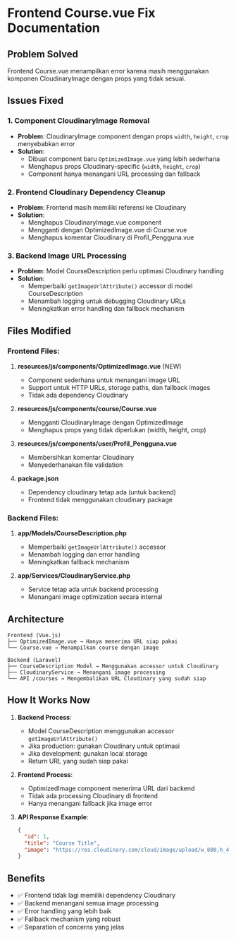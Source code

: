 # Frontend Course.vue Fix Documentation

## Problem Solved
Frontend Course.vue menampilkan error karena masih menggunakan komponen CloudinaryImage dengan props yang tidak sesuai.

## Issues Fixed

### 1. Component CloudinaryImage Removal
- **Problem**: CloudinaryImage component dengan props `width`, `height`, `crop` menyebabkan error
- **Solution**: 
  - Dibuat component baru `OptimizedImage.vue` yang lebih sederhana
  - Menghapus props Cloudinary-specific (`width`, `height`, `crop`)
  - Component hanya menangani URL processing dan fallback

### 2. Frontend Cloudinary Dependency Cleanup
- **Problem**: Frontend masih memiliki referensi ke Cloudinary
- **Solution**:
  - Menghapus CloudinaryImage.vue component
  - Mengganti dengan OptimizedImage.vue di Course.vue
  - Menghapus komentar Cloudinary di Profil_Pengguna.vue

### 3. Backend Image URL Processing
- **Problem**: Model CourseDescription perlu optimasi Cloudinary handling
- **Solution**:
  - Memperbaiki `getImageUrlAttribute()` accessor di model CourseDescription
  - Menambah logging untuk debugging Cloudinary URLs
  - Meningkatkan error handling dan fallback mechanism

## Files Modified

### Frontend Files:
1. **resources/js/components/OptimizedImage.vue** (NEW)
   - Component sederhana untuk menangani image URL
   - Support untuk HTTP URLs, storage paths, dan fallback images
   - Tidak ada dependency Cloudinary

2. **resources/js/components/course/Course.vue**
   - Mengganti CloudinaryImage dengan OptimizedImage
   - Menghapus props yang tidak diperlukan (width, height, crop)

3. **resources/js/components/user/Profil_Pengguna.vue**
   - Membersihkan komentar Cloudinary
   - Menyederhanakan file validation

4. **package.json**
   - Dependency cloudinary tetap ada (untuk backend)
   - Frontend tidak menggunakan cloudinary package

### Backend Files:
1. **app/Models/CourseDescription.php**
   - Memperbaiki `getImageUrlAttribute()` accessor
   - Menambah logging dan error handling
   - Meningkatkan fallback mechanism

2. **app/Services/CloudinaryService.php**
   - Service tetap ada untuk backend processing
   - Menangani image optimization secara internal

## Architecture
```
Frontend (Vue.js)
├── OptimizedImage.vue → Hanya menerima URL siap pakai
└── Course.vue → Menampilkan course dengan image

Backend (Laravel)
├── CourseDescription Model → Menggunakan accessor untuk Cloudinary
├── CloudinaryService → Menangani image processing
└── API /courses → Mengembalikan URL Cloudinary yang sudah siap
```

## How It Works Now

1. **Backend Process**:
   - Model CourseDescription menggunakan accessor `getImageUrlAttribute()`
   - Jika production: gunakan Cloudinary untuk optimasi
   - Jika development: gunakan local storage
   - Return URL yang sudah siap pakai

2. **Frontend Process**:
   - OptimizedImage component menerima URL dari backend
   - Tidak ada processing Cloudinary di frontend
   - Hanya menangani fallback jika image error

3. **API Response Example**:
   ```json
   {
     "id": 1,
     "title": "Course Title",
     "image": "https://res.cloudinary.com/cloud/image/upload/w_800,h_450,c_fill,q_auto,f_auto/course.jpg"
   }
   ```

## Benefits
- ✅ Frontend tidak lagi memiliki dependency Cloudinary
- ✅ Backend menangani semua image processing
- ✅ Error handling yang lebih baik
- ✅ Fallback mechanism yang robust
- ✅ Separation of concerns yang jelas
